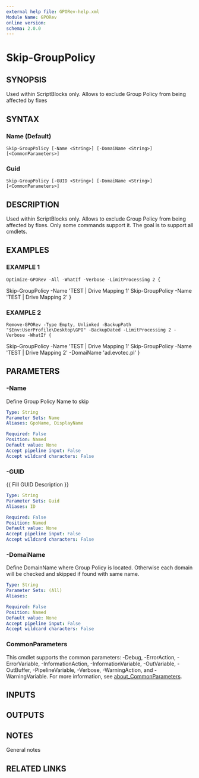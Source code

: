 ```yaml
---
external help file: GPORev-help.xml
Module Name: GPORev
online version:
schema: 2.0.0
---
```


# Skip-GroupPolicy

## SYNOPSIS
Used within ScriptBlocks only.
Allows to exclude Group Policy from being affected by fixes

## SYNTAX

### Name (Default)
```
Skip-GroupPolicy [-Name <String>] [-DomaiName <String>] [<CommonParameters>]
```

### Guid
```
Skip-GroupPolicy [-GUID <String>] [-DomaiName <String>] [<CommonParameters>]
```

## DESCRIPTION
Used within ScriptBlocks only.
Allows to exclude Group Policy from being affected by fixes.
Only some commands support it.
The goal is to support all cmdlets.

## EXAMPLES

### EXAMPLE 1
```
Optimize-GPORev -All -WhatIf -Verbose -LimitProcessing 2 {
```

Skip-GroupPolicy -Name 'TEST | Drive Mapping 1'
    Skip-GroupPolicy -Name 'TEST | Drive Mapping 2'
}

### EXAMPLE 2
```
Remove-GPORev -Type Empty, Unlinked -BackupPath "$Env:UserProfile\Desktop\GPO" -BackupDated -LimitProcessing 2 -Verbose -WhatIf {
```

Skip-GroupPolicy -Name 'TEST | Drive Mapping 1'
    Skip-GroupPolicy -Name 'TEST | Drive Mapping 2' -DomaiName 'ad.evotec.pl'
}

## PARAMETERS

### -Name
Define Group Policy Name to skip

```yaml
Type: String
Parameter Sets: Name
Aliases: GpoName, DisplayName

Required: False
Position: Named
Default value: None
Accept pipeline input: False
Accept wildcard characters: False
```

### -GUID
{{ Fill GUID Description }}

```yaml
Type: String
Parameter Sets: Guid
Aliases: ID

Required: False
Position: Named
Default value: None
Accept pipeline input: False
Accept wildcard characters: False
```

### -DomaiName
Define DomainName where Group Policy is located.
Otherwise each domain will be checked and skipped if found with same name.

```yaml
Type: String
Parameter Sets: (All)
Aliases:

Required: False
Position: Named
Default value: None
Accept pipeline input: False
Accept wildcard characters: False
```

### CommonParameters
This cmdlet supports the common parameters: -Debug, -ErrorAction, -ErrorVariable, -InformationAction, -InformationVariable, -OutVariable, -OutBuffer, -PipelineVariable, -Verbose, -WarningAction, and -WarningVariable. For more information, see [about_CommonParameters](http://go.microsoft.com/fwlink/?LinkID=113216).

## INPUTS

## OUTPUTS

## NOTES
General notes

## RELATED LINKS
